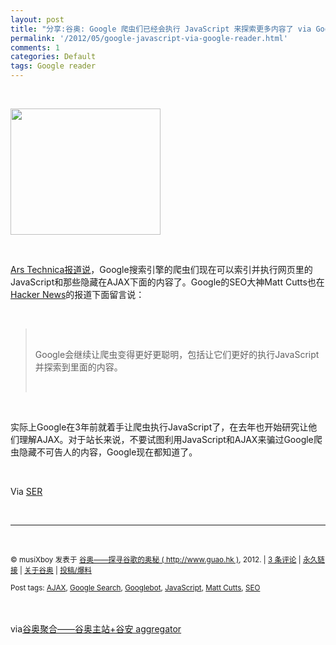 ```yaml
---
layout: post
title: "分享:谷奥: Google 爬虫们已经会执行 JavaScript 来探索更多内容了 via Google reader"
permalink: '/2012/05/google-javascript-via-google-reader.html'
comments: 1
categories: Default
tags: Google reader
---
```

  
 

<div xmlns="http://www.w3.org/1999/xhtml"><br/> <p><img alt="" height="202" src="http://www.guao.hk/wp-content/uploads/2012/05/ajax-1320199706.jpg" title="ajax-1320199706" width="240"/> </p><br/><p><a href="http://arstechnica.com/information-technology/2012/05/googles-bots-learn-to-read-interactive-web-pages-more-like-humans/">Ars Technica报道说</a>，Google搜索引擎的爬虫们现在可以索引并执行网页里的JavaScript和那些隐藏在AJAX下面的内容了。Google的SEO大神Matt Cutts也在<a href="http://news.ycombinator.com/item?id=3979701">Hacker News</a>的报道下面留言说：</p><br/><blockquote><br/><p>Google会继续让爬虫变得更好更聪明，包括让它们更好的执行JavaScript并探索到里面的内容。</p><br/></blockquote><br/><p>实际上Google在3年前就着手让爬虫执行JavaScript了，在去年也开始研究让他们理解AJAX。对于站长来说，不要试图利用JavaScript和AJAX来骗过Google爬虫隐藏不可告人的内容，Google现在都知道了。</p><br/><p>Via <a href="http://www.seroundtable.com/google-ajax-execute-15169.html">SER</a> </p><br/><hr/><br/><p><small>© musiXboy 发表于 <a href="http://www.guao.hk">谷奥——探寻谷歌的奥秘 ( http://www.guao.hk )</a>, 2012. | <a href="http://www.guao.hk/posts/googlebot-can-execute-javascript.html#comments">3 条评论</a> | <a href="http://www.guao.hk/posts/googlebot-can-execute-javascript.html">永久链接</a> | <a href="http://google.org.cn/about/">关于谷奥</a> | <a href="http://google.org.cn/submit/">投稿/爆料</a><br/><br/>Post tags: <a href="http://www.guao.hk/tag/ajax" rel="tag">AJAX</a>, <a href="http://www.guao.hk/tag/google-search" rel="tag">Google Search</a>, <a href="http://www.guao.hk/tag/googlebot" rel="tag">Googlebot</a>, <a href="http://www.guao.hk/tag/javascript" rel="tag">JavaScript</a>, <a href="http://www.guao.hk/tag/matt-cutts" rel="tag">Matt Cutts</a>, <a href="http://www.guao.hk/tag/seo" rel="tag">SEO</a> </small> </p><br/><img border="0" height="0" src="http://img.tongji.linezing.com/1105192/tongji.php" width="0"/><br/><br/>via<a href="http://www.guao.hk/posts/googlebot-can-execute-javascript.html">谷奥聚合——谷奥主站+谷安 aggregator</a><br/> </div>

  